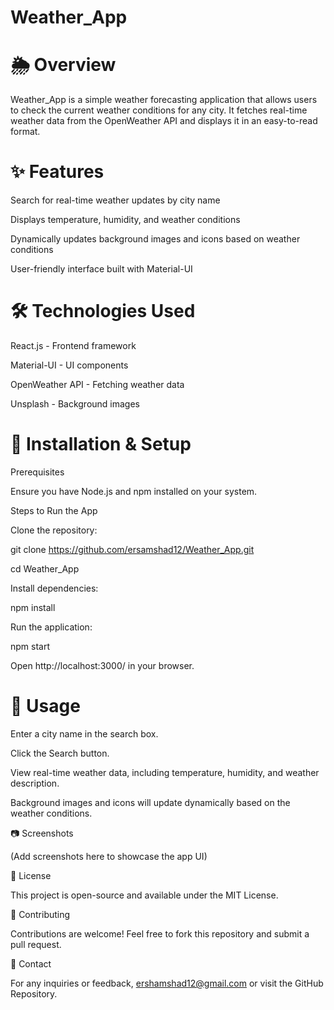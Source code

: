 # Weather_App

# 🌦 Overview

Weather_App is a simple weather forecasting application that allows users to check the current weather conditions for any city. It fetches real-time weather data from the OpenWeather API and displays it in an easy-to-read format.

# ✨ Features

Search for real-time weather updates by city name

Displays temperature, humidity, and weather conditions

Dynamically updates background images and icons based on weather conditions

User-friendly interface built with Material-UI

# 🛠 Technologies Used

React.js - Frontend framework

Material-UI - UI components

OpenWeather API - Fetching weather data

Unsplash - Background images

# 🚀 Installation & Setup

Prerequisites

Ensure you have Node.js and npm installed on your system.

Steps to Run the App

Clone the repository:

git clone https://github.com/ersamshad12/Weather_App.git

cd Weather_App

Install dependencies:

npm install

Run the application:

npm start

Open http://localhost:3000/ in your browser.

# 📌 Usage

Enter a city name in the search box.

Click the Search button.

View real-time weather data, including temperature, humidity, and weather description.

Background images and icons will update dynamically based on the weather conditions.

📷 Screenshots

(Add screenshots here to showcase the app UI)

📜 License

This project is open-source and available under the MIT License.

🤝 Contributing

Contributions are welcome! Feel free to fork this repository and submit a pull request.

📧 Contact

For any inquiries or feedback, ershamshad12@gmail.com or visit the GitHub Repository.

